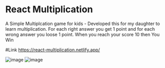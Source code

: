 # React Multiplication 

A Simple Multiplcation game for kids - Developed this for my daughter to learn multiplication. For each right answer you get 1 point and for each wrong answer you loose 1 point. When you reach your score 10 then You Win

#Link
https://react-multiplication.netlify.app/

![image](https://user-images.githubusercontent.com/25538870/212436500-795e893f-a936-4df2-99d5-f08495ca002d.png)
![image](https://user-images.githubusercontent.com/25538870/212436681-299d7071-3ca0-4c00-97ee-82f911e75430.png)

